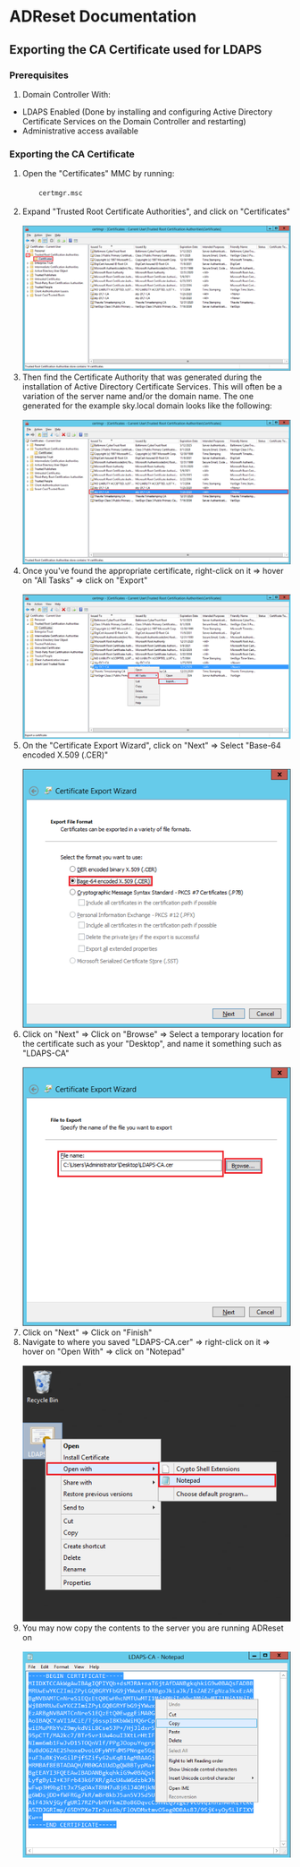 # ADReset Documentation

## Exporting the CA Certificate used for LDAPS

### Prerequisites
1. Domain Controller With:
  * LDAPS Enabled (Done by installing and configuring Active Directory Certificate Services on the Domain Controller and restarting)
  * Administrative access available

### Exporting the CA Certificate
<ol>
  <li>Open the "Certificates" MMC by running:</li>
  <code>
    certmgr.msc
  </code>
  
  <li>Expand "Trusted Root Certificate Authorities", and click on "Certificates"<br /><br />
    <img src="documentation images/Certificate - 1.png" />
  </li>
  
  <li>Then find the Certificate Authority that was generated during the installation of Active Directory Certificate Services. This will often be a variation of the server name and/or the domain name. The one generated for the example sky.local domain looks like the following:<br /><br />
    <img src="documentation images/Certificate - 2.png" />
  </li>
  
  <li>Once you've found the appropriate certificate, right-click on it => hover on "All Tasks" => click on "Export"<br /><br />
    <img src="documentation images/Certificate - 3.png" />
  </li>
  
  <li>On the "Certificate Export Wizard", click on "Next" => Select "Base-64 encoded X.509 (.CER)"<br /><br />
    <img src="documentation images/Certificate - 4.png" />
  </li>
  
  <li>Click on "Next" => Click on "Browse" => Select a temporary location for the certificate such as your "Desktop", and name it something such as "LDAPS-CA"<br /><br />
    <img src="documentation images/Certificate - 5.png" />
  </li>
  
  <li>Click on "Next" => Click on "Finish"</li>
  
  <li>Navigate to where you saved "LDAPS-CA.cer" => right-click on it => hover on "Open With" => click on "Notepad"<br /><br />
    <img src="documentation images/Certificate - 6.png" />
  </li>
  
  <li>You may now copy the contents to the server you are running ADReset on<br /><br />
    <img src="documentation images/Certificate - 7.png" />
  </li>
</ol>
